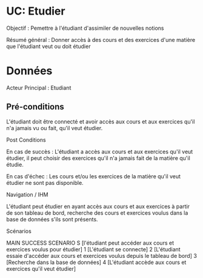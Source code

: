 ﻿# UC: Etudier
Objectif : Pemettre à l'étudiant d'assimiler de nouvelles notions

Résumé général : Donner accès à des cours et des exercices d'une matière que l'étudiant veut ou doit étudier


# Données

Acteur Principal : Etudiant



## Pré-conditions

L'étudiant doit être connecté et avoir accès aux cours et aux exercices qu'il n'a jamais vu ou fait, qu'il 
veut étudier.



Post Conditions

En cas de succès : L'étudiant a accès aux cours et aux exercices qu'il veut étudier, il peut choisir des 
exercices qu'il n'a jamais fait de la matière qu'il étudie.

En cas d'échec : Les cours et/ou les exercices de la matière qu'il veut étudier ne sont pas disponible.


Navigation / IHM 

L'étudiant peut étudier en ayant accès aux cours et aux exercices à partir de son tableau de bord, recherche 
des cours et exercices voulus dans la base de données s'ils sont présents.



Scénarios

MAIN SUCCESS SCENARIO
S	[l'étudiant peut accéder aux cours et exercices voulus pour étudier]
1	[L'étudiant se connecte]
2	[L'étudiant essaie d'accéder aux cours et exercices voulus depuis le tableau de bord]
3	[Recherche dans la base de données]
4	[L'étudiant accède aux cours et exercices qu'il veut étudier]



</pre>
